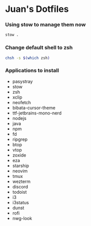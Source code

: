 # Juan's Dotfiles

### Using stow to manage them now
```bash
stow .
```

### Change default shell to zsh
```bash
chsh -s $(which zsh)
```

### Applications to install
- pasystray
- stow
- zsh
- xclip
- neofetch
- bibata-cursor-theme
- ttf-jetbrains-mono-nerd
- nodejs
- java
- npm
- fd
- ripgrep
- btop
- vtop
- zoxide
- eza
- starship
- neovim
- tmux
- wezterm
- discord
- todoist
- i3
- i3status
- dunst
- rofi
- nwg-look
